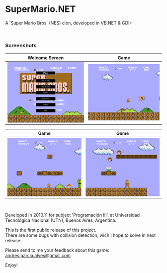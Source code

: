 # SuperMario.NET

A 'Super Mario Bros' (NES) clon, developed in VB.NET & GDI+

&nbsp;

### Screenshots

| Welcome Screen                            | Game                                      |
|-------------------------------------------|-------------------------------------------|
| ![](Resources/screenshot-welcome.png)     | ![](Resources/screenshot-game-01.png)     |

| Game                                      | Game                                      |
|-------------------------------------------|-------------------------------------------|
| ![](Resources/screenshot-game-02.png)     | ![](Resources/screenshot-game-03.png)     |

&nbsp;

Developed in 2010.11 for subject 'Programación III', at Universidad Tecnológica Nacional (UTN), Buenos Aires, Argentina.  

This is the first public release of this project.  
There are some bugs with collision detection, wich I hope to solve in next release.  

Please send to me your feedback about this game: andres.garcia.alves@gmail.com

Enjoy!

